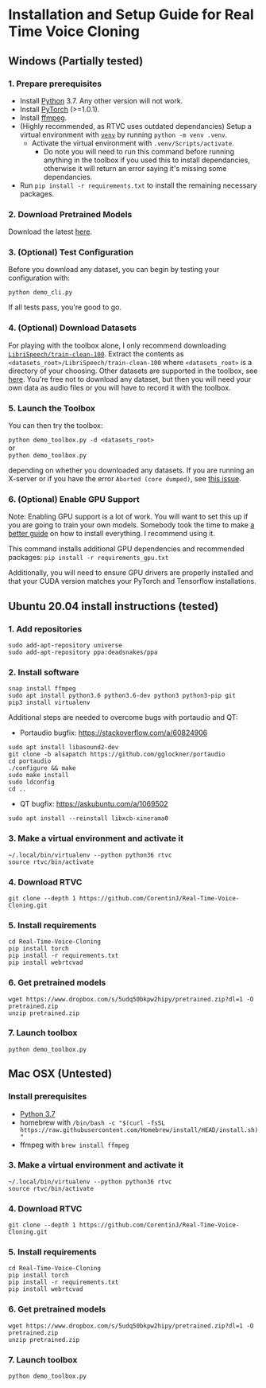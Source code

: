 # Installation and Setup Guide for Real Time Voice Cloning

## Windows (Partially tested)

 ### 1. Prepare prerequisites
 * Install [Python](https://www.python.org) 3.7. Any other version will not work.
 * Install [PyTorch](https://pytorch.org/get-started/locally/) (>=1.0.1).
 * Install [ffmpeg](https://ffmpeg.org/download.html#get-packages).
 * (Highly recommended, as RTVC uses outdated dependancies) Setup a virtual environment with [`venv`](https://docs.python.org/3/library/venv.html) by running `python -m venv .venv`.
   * Activate the virtual environment with `.venv/Scripts/activate`.
     * Do note you will need to run this command before running anything in the toolbox if you used this to install dependancies, otherwise it will return an error saying it's missing some dependancies.
 * Run `pip install -r requirements.txt` to install the remaining necessary packages.

 ### 2. Download Pretrained Models
 Download the latest [here](https://github.com/CorentinJ/Real-Time-Voice-Cloning/wiki/Pretrained-models).

 ### 3. (Optional) Test Configuration
 Before you download any dataset, you can begin by testing your configuration with:

 `python demo_cli.py`

 If all tests pass, you're good to go.

 ### 4. (Optional) Download Datasets
 For playing with the toolbox alone, I only recommend downloading [`LibriSpeech/train-clean-100`](https://www.openslr.org/resources/12/train-clean-100.tar.gz). Extract the contents as `<datasets_root>/LibriSpeech/train-clean-100` where `<datasets_root>` is a directory of your choosing. Other datasets are supported in the toolbox, see [here](https://github.com/CorentinJ/Real-Time-Voice-Cloning/wiki/Training#datasets). You're free not to download any dataset, but then you will need your own data as audio files or you will have to record it with the toolbox.

 ### 5. Launch the Toolbox
 You can then try the toolbox:

 `python demo_toolbox.py -d <datasets_root>`  
 or  
 `python demo_toolbox.py`  

 depending on whether you downloaded any datasets. If you are running an X-server or if you have the error `Aborted (core dumped)`, see [this issue](https://github.com/CorentinJ/Real-Time-Voice-Cloning/issues/11#issuecomment-504733590).

 ### 6. (Optional) Enable GPU Support
 Note: Enabling GPU support is a lot of work. You will want to set this up if you are going to train your own models. Somebody took the time to make [a better guide](https://poorlydocumented.com/2019/11/installing-corentinjs-real-time-voice-cloning-project-on-windows-10-from-scratch/) on how to install everything. I recommend using it.

 This command installs additional GPU dependencies and recommended packages: `pip install -r requirements_gpu.txt`

 Additionally, you will need to ensure GPU drivers are properly installed and that your CUDA version matches your PyTorch and Tensorflow installations.
 
## Ubuntu 20.04 install instructions (tested)
### 1. Add repositories
```
sudo add-apt-repository universe
sudo add-apt-repository ppa:deadsnakes/ppa
```

### 2. Install software
```
snap install ffmpeg
sudo apt install python3.6 python3.6-dev python3 python3-pip git
pip3 install virtualenv
```

Additional steps are needed to overcome bugs with portaudio and QT:

* Portaudio bugfix: https://stackoverflow.com/a/60824906

```
sudo apt install libasound2-dev
git clone -b alsapatch https://github.com/gglockner/portaudio
cd portaudio
./configure && make
sudo make install
sudo ldconfig
cd ..
```

* QT bugfix: https://askubuntu.com/a/1069502

```
sudo apt install --reinstall libxcb-xinerama0
```

### 3. Make a virtual environment and activate it
```
~/.local/bin/virtualenv --python python36 rtvc
source rtvc/bin/activate
```

### 4. Download RTVC
```
git clone --depth 1 https://github.com/CorentinJ/Real-Time-Voice-Cloning.git
```

### 5. Install requirements
```
cd Real-Time-Voice-Cloning
pip install torch
pip install -r requirements.txt
pip install webrtcvad
```

### 6. Get pretrained models
```
wget https://www.dropbox.com/s/5udq50bkpw2hipy/pretrained.zip?dl=1 -O pretrained.zip
unzip pretrained.zip
```

### 7. Launch toolbox
```
python demo_toolbox.py
```

## Mac OSX (Untested)
### Install prerequisites
- [Python 3.7](https://www.python.org/downloads/mac-osx/)
- homebrew with `/bin/bash -c "$(curl -fsSL https://raw.githubusercontent.com/Homebrew/install/HEAD/install.sh)"`
- ffmpeg with `brew install ffmpeg`

### 3. Make a virtual environment and activate it
```
~/.local/bin/virtualenv --python python36 rtvc
source rtvc/bin/activate
```

### 4. Download RTVC
```
git clone --depth 1 https://github.com/CorentinJ/Real-Time-Voice-Cloning.git
```

### 5. Install requirements
```
cd Real-Time-Voice-Cloning
pip install torch
pip install -r requirements.txt
pip install webrtcvad
```

### 6. Get pretrained models
```
wget https://www.dropbox.com/s/5udq50bkpw2hipy/pretrained.zip?dl=1 -O pretrained.zip
unzip pretrained.zip
```

### 7. Launch toolbox
```
python demo_toolbox.py
```
